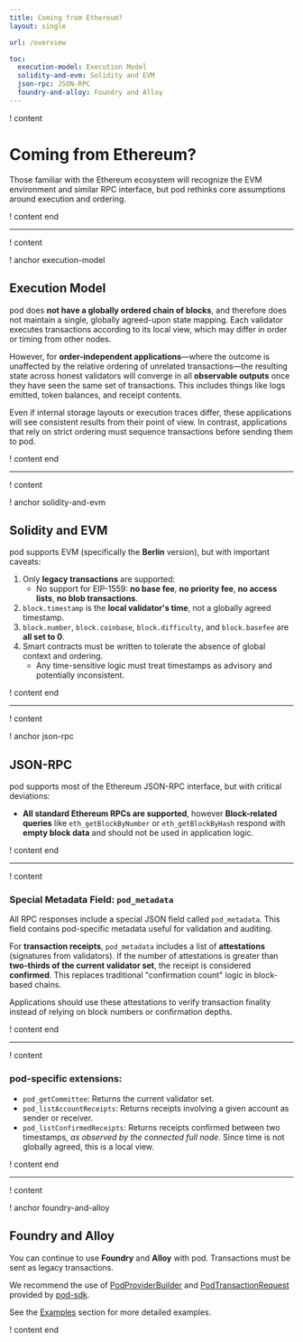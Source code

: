 ```yaml
---
title: Coming from Ethereum?
layout: single

url: /overview

toc:
  execution-model: Execution Model
  solidity-and-evm: Solidity and EVM
  json-rpc: JSON-RPC
  foundry-and-alloy: Foundry and Alloy
---
```


! content

# Coming from Ethereum?

Those familiar with the Ethereum ecosystem will recognize the EVM environment and similar RPC interface, but pod rethinks core assumptions around execution and ordering.

! content end

---

! content

! anchor execution-model
## Execution Model

pod does **not have a globally ordered chain of blocks**, and therefore does not maintain a single, globally agreed-upon state mapping. Each validator executes transactions according to its local view, which may differ in order or timing from other nodes.

However, for **order-independent applications**—where the outcome is unaffected by the relative ordering of unrelated transactions—the resulting state across honest validators will converge in all **observable outputs** once they have seen the same set of transactions. This includes things like logs emitted, token balances, and receipt contents.

Even if internal storage layouts or execution traces differ, these applications will see consistent results from their point of view. In contrast, applications that rely on strict ordering must sequence transactions before sending them to pod.

! content end

---

! content
 
! anchor solidity-and-evm
## Solidity and EVM

pod supports EVM (specifically the **Berlin** version), but with important caveats:

1. Only **legacy transactions** are supported:
   - No support for EIP-1559: **no base fee**, **no priority fee**, **no access lists**, **no blob transactions**.
2. `block.timestamp` is the **local validator's time**, not a globally agreed timestamp.
3. `block.number`, `block.coinbase`, `block.difficulty`, and `block.basefee` are **all set to 0**.
4. Smart contracts must be written to tolerate the absence of global context and ordering.
   - Any time-sensitive logic must treat timestamps as advisory and potentially inconsistent.

! content end

---

! content

! anchor json-rpc
## JSON-RPC

pod supports most of the Ethereum JSON-RPC interface, but with critical deviations:

- **All standard Ethereum RPCs are supported**, however **Block-related queries** like `eth_getBlockByNumber` or `eth_getBlockByHash` respond with **empty block data** and should not be used in application logic.

! content end

---

! content

### Special Metadata Field: `pod_metadata`

All RPC responses include a special JSON field called `pod_metadata`. This field contains pod-specific metadata useful for validation and auditing.

For **transaction receipts**, `pod_metadata` includes a list of **attestations** (signatures from validators). If the number of attestations is greater than **two-thirds of the current validator set**, the receipt is considered **confirmed**. This replaces traditional "confirmation count" logic in block-based chains.

Applications should use these attestations to verify transaction finality instead of relying on block numbers or confirmation depths.

! content end

---

! content

### pod-specific extensions:

- `pod_getCommittee`: Returns the current validator set.
- `pod_listAccountReceipts`: Returns receipts involving a given account as sender or receiver.
- `pod_listConfirmedReceipts`: Returns receipts confirmed between two timestamps, *as observed by the connected full node*. Since time is not globally agreed, this is a local view.

! content end

---

! content

! anchor foundry-and-alloy
## Foundry and Alloy

You can continue to use **Foundry** and **Alloy** with pod. Transactions must be sent as legacy transactions.

We recommend the use of [PodProviderBuilder](https://docs.rs/pod-sdk/latest/pod_sdk/provider/struct.PodProviderBuilder.html) and [PodTransactionRequest](https://docs.rs/pod-sdk/latest/pod_sdk/network/struct.PodTransactionRequest.html) provided by [pod-sdk](https://docs.rs/pod-sdk).

See the [Examples](/examples) section for more detailed examples.

! content end

